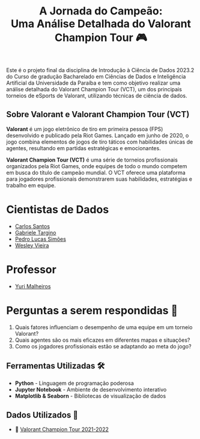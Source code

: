 <h1 align="center">A Jornada do Campeão: <br> Uma Análise Detalhada do Valorant Champion Tour 🎮</h1>
<br>

Este é o projeto final da disciplina de Introdução à Ciência de Dados 2023.2 do Curso de gradução Bacharelado em Ciências de Dados e Inteligência Artificial da Universidade da Paraíba e tem como objetivo realizar uma análise detalhada do Valorant Champion Tour (VCT), um dos principais torneios de eSports de Valorant, utilizando técnicas de ciência de dados.

## Sobre Valorant e Valorant Champion Tour (VCT)

**Valorant** é um jogo eletrônico de tiro em primeira pessoa (FPS) desenvolvido e publicado pela Riot Games. Lançado em junho de 2020, o jogo combina elementos de jogos de tiro táticos com habilidades únicas de agentes, resultando em partidas estratégicas e emocionantes.

**Valorant Champion Tour (VCT)** é uma série de torneios profissionais organizados pela Riot Games, onde equipes de todo o mundo competem em busca do título de campeão mundial. O VCT oferece uma plataforma para jogadores profissionais demonstrarem suas habilidades, estratégias e trabalho em equipe.

# Cientistas de Dados
* [Carlos Santos](https://github.com/carlimmsantos)
* [Gabriele Targino](https://github.com/gabitargino)
* [Pedro Lucas Simões](https://github.com/pedroLucabral)
* [Wesley Vieira](https://github.com/wesleyvieira1)

# Professor
* [Yuri Malheiros](https://github.com/yurimalheiros)

# Perguntas a serem respondidas 🤔

1. Quais fatores influenciam o desempenho de uma equipe em um torneio Valorant?
2. Quais agentes são os mais eficazes em diferentes mapas e situações?
3. Como os jogadores profissionais estão se adaptando ao meta do jogo?

## Ferramentas Utilizadas 🛠️
* **Python** - Linguagem de programação poderosa
* **Jupyter Notebook** - Ambiente de desenvolvimento interativo
* **Matplotlib & Seaborn** - Bibliotecas de visualização de dados

## Dados Utilizados 📖
* 🔎 [Valorant Champion Tour 2021-2022](https://www.kaggle.com/datasets/ryanluong1/valorant-champion-tour-2021-2023-data)
